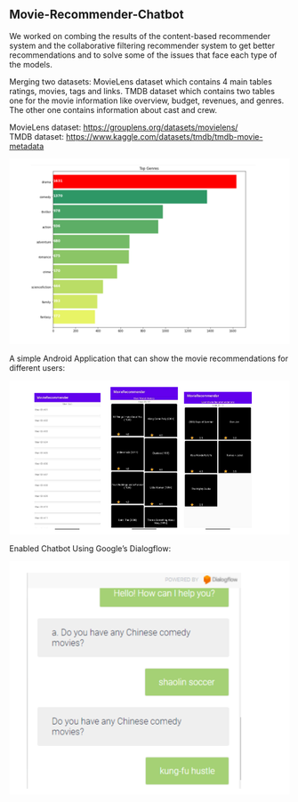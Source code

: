## Movie-Recommender-Chatbot

We worked on combing the results of the content-based recommender system and the collaborative filtering recommender system to get better recommendations and to solve some of the issues that face each type of the models. <br>

Merging two datasets: MovieLens dataset which contains 4 main tables ratings, movies, tags and links. TMDB dataset which contains two tables one for the movie information like overview, budget, revenues, and genres. The other one contains information about cast and crew. <br>

MovieLens dataset: https://grouplens.org/datasets/movielens/  <br>
TMDB dataset: https://www.kaggle.com/datasets/tmdb/tmdb-movie-metadata <br>

![image](images/genres.png)


A simple Android Application that can show the movie recommendations for different users:

![image](images/movies.png)

Enabled Chatbot Using Google’s Dialogflow:

![image](images/google.png)
